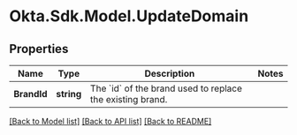 # Okta.Sdk.Model.UpdateDomain

## Properties

Name | Type | Description | Notes
------------ | ------------- | ------------- | -------------
**BrandId** | **string** | The &#x60;id&#x60; of the brand used to replace the existing brand. | 

[[Back to Model list]](../README.md#documentation-for-models) [[Back to API list]](../README.md#documentation-for-api-endpoints) [[Back to README]](../README.md)

